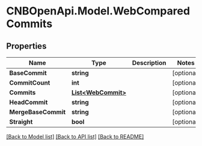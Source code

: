 # CNBOpenApi.Model.WebComparedCommits

## Properties

Name | Type | Description | Notes
------------ | ------------- | ------------- | -------------
**BaseCommit** | **string** |  | [optional] 
**CommitCount** | **int** |  | [optional] 
**Commits** | [**List&lt;WebCommit&gt;**](WebCommit.md) |  | [optional] 
**HeadCommit** | **string** |  | [optional] 
**MergeBaseCommit** | **string** |  | [optional] 
**Straight** | **bool** |  | [optional] 

[[Back to Model list]](../../README.md#documentation-for-models) [[Back to API list]](../../README.md#documentation-for-api-endpoints) [[Back to README]](../../README.md)


